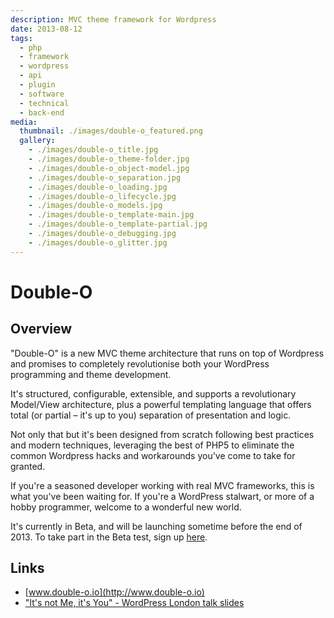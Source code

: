 ```yaml
---
description: MVC theme framework for Wordpress
date: 2013-08-12
tags:
  - php
  - framework
  - wordpress
  - api
  - plugin
  - software
  - technical
  - back-end
media:
  thumbnail: ./images/double-o_featured.png
  gallery:
    - ./images/double-o_title.jpg
    - ./images/double-o_theme-folder.jpg
    - ./images/double-o_object-model.jpg
    - ./images/double-o_separation.jpg
    - ./images/double-o_loading.jpg
    - ./images/double-o_lifecycle.jpg
    - ./images/double-o_models.jpg
    - ./images/double-o_template-main.jpg
    - ./images/double-o_template-partial.jpg
    - ./images/double-o_debugging.jpg
    - ./images/double-o_glitter.jpg
---
```


# Double-O

## Overview

"Double-O" is a new MVC theme architecture that runs on top of Wordpress and promises to completely revolutionise both your WordPress programming and theme development.

It's structured, configurable, extensible, and supports a revolutionary Model/View architecture, plus a powerful templating language that offers total (or partial – it's up to you) separation of presentation and logic.

Not only that but it's been designed from scratch following best practices and modern techniques, leveraging the best of PHP5 to eliminate the common Wordpress hacks and workarounds you've come to take for granted.

If you're a seasoned developer working with real MVC frameworks, this is what you've been waiting for. If you're a WordPress stalwart, or more of a hobby programmer, welcome to a wonderful new world.

It's currently in Beta, and will be launching sometime before the end of 2013. To take part in the Beta test, sign up [here](http://davestewart.polldaddy.com/s/double-o-beta-sign-up).

## Links

- [www.double-o.io](http://www.double-o.io)
- ["It's not Me, it's You" - WordPress London talk slides](https://skydrive.live.com/view.aspx?resid=65A55583927C4A01!159&app=PowerPoint&authkey=!AOAMS33qqpBJHc4)
